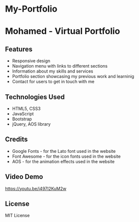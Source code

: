 # My-Portfolio
# Mohamed - Virtual Portfolio

 

## Features

- Responsive design
- Navigation menu with links to different sections
- Information about my skills and services
- Portfolio section showcasing my previous work and learninig
- Contact for users to get in touch with me 

## Technologies Used

- HTML5, CSS3
- JavaScript
- Bootstrap
- jQuery, AOS library

## Credits

 - Google Fonts - for the Lato font used in the website
- Font Awesome - for the icon fonts used in the website
- AOS - for the animation effects used in the website
 ## Video Demo
 https://youtu.be/i497I2KuM2w
 
 
 ## License

 MIT License
 